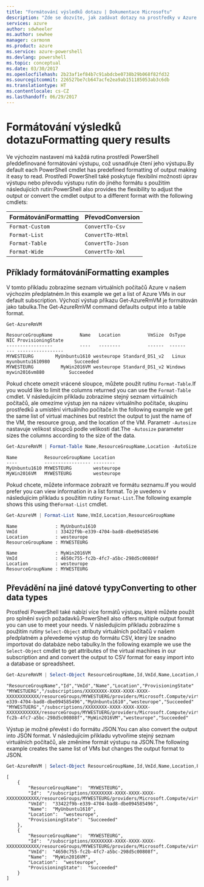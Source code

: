 ```yaml
---
title: "Formátování výsledků dotazu | Dokumentace Microsoftu"
description: "Zde se dozvíte, jak zadávat dotazy na prostředky v Azure a jak formátovat výsledky."
services: azure
author: sdwheeler
ms.author: sewhee
manager: carmonm
ms.product: azure
ms.service: azure-powershell
ms.devlang: powershell
ms.topic: conceptual
ms.date: 03/30/2017
ms.openlocfilehash: 2b23af1ef84b7c91abdcbe0738b29b068f82fd32
ms.sourcegitcommit: 226527be7cb647acfe2ea9ab151185053ab3c6db
ms.translationtype: HT
ms.contentlocale: cs-CZ
ms.lasthandoff: 06/29/2017
---
```

# <a name="formatting-query-results"></a><span data-ttu-id="a8268-103">Formátování výsledků dotazu</span><span class="sxs-lookup"><span data-stu-id="a8268-103">Formatting query results</span></span>

<span data-ttu-id="a8268-104">Ve výchozím nastavení má každá rutina prostředí PowerShell předdefinované formátování výstupu, což usnadňuje čtení jeho výstupu.</span><span class="sxs-lookup"><span data-stu-id="a8268-104">By default each PowerShell cmdlet has predefined formatting of output making it easy to read.</span></span>  <span data-ttu-id="a8268-105">Prostředí PowerShell také poskytuje flexibilní možnosti úprav výstupu nebo převodu výstupu rutin do jiného formátu s použitím následujících rutin:</span><span class="sxs-lookup"><span data-stu-id="a8268-105">PowerShell also provides the flexibility to adjust the output or convert the cmdlet output to a different format with the following cmdlets:</span></span>

| <span data-ttu-id="a8268-106">Formátování</span><span class="sxs-lookup"><span data-stu-id="a8268-106">Formatting</span></span>      | <span data-ttu-id="a8268-107">Převod</span><span class="sxs-lookup"><span data-stu-id="a8268-107">Conversion</span></span>       |
|-----------------|------------------|
| `Format-Custom` | `ConvertTo-Csv`  |
| `Format-List`   | `ConvertTo-Html` |
| `Format-Table`  | `ConvertTo-Json` |
| `Format-Wide`   | `ConvertTo-Xml`  |

## <a name="formatting-examples"></a><span data-ttu-id="a8268-108">Příklady formátování</span><span class="sxs-lookup"><span data-stu-id="a8268-108">Formatting examples</span></span>

<span data-ttu-id="a8268-109">V tomto příkladu zobrazíme seznam virtuálních počítačů Azure v našem výchozím předplatném.</span><span class="sxs-lookup"><span data-stu-id="a8268-109">In this example we get a list of Azure VMs in our default subscription.</span></span>  <span data-ttu-id="a8268-110">Výchozí výstup příkazu Get-AzureRmVM je formátován jako tabulka.</span><span class="sxs-lookup"><span data-stu-id="a8268-110">The Get-AzureRmVM command defaults output into a table format.</span></span>

```powershell
Get-AzureRmVM
```

```
ResourceGroupName          Name   Location          VmSize  OsType              NIC ProvisioningState
-----------------          ----   --------          ------  ------              --- -----------------
MYWESTEURG        MyUnbuntu1610 westeurope Standard_DS1_v2   Linux myunbuntu1610980         Succeeded
MYWESTEURG          MyWin2016VM westeurope Standard_DS1_v2 Windows   mywin2016vm880         Succeeded
```

<span data-ttu-id="a8268-111">Pokud chcete omezit vrácené sloupce, můžete použít rutinu `Format-Table`.</span><span class="sxs-lookup"><span data-stu-id="a8268-111">If you would like to limit the columns returned you can use the `Format-Table` cmdlet.</span></span> <span data-ttu-id="a8268-112">V následujícím příkladu zobrazíme stejný seznam virtuálních počítačů, ale omezíme výstup jen na název virtuálního počítače, skupinu prostředků a umístění virtuálního počítače.</span><span class="sxs-lookup"><span data-stu-id="a8268-112">In the following example we get the same list of virtual machines but restrict the output to just the name of the VM, the resource group, and the location of the VM.</span></span>  <span data-ttu-id="a8268-113">Parametr `-Autosize` nastavuje velikost sloupců podle velikosti dat.</span><span class="sxs-lookup"><span data-stu-id="a8268-113">The `-Autosize` parameter sizes the columns according to the size of the data.</span></span>

```powershell
Get-AzureRmVM | Format-Table Name,ResourceGroupName,Location -AutoSize
```

```
Name          ResourceGroupName Location
----          ----------------- --------
MyUnbuntu1610 MYWESTEURG        westeurope
MyWin2016VM   MYWESTEURG        westeurope
```

<span data-ttu-id="a8268-114">Pokud chcete, můžete informace zobrazit ve formátu seznamu.</span><span class="sxs-lookup"><span data-stu-id="a8268-114">If you would prefer you can view information in a list format.</span></span> <span data-ttu-id="a8268-115">To je uvedeno v následujícím příkladu s použitím rutiny `Format-List`.</span><span class="sxs-lookup"><span data-stu-id="a8268-115">The following example shows this using the`Format-List` cmdlet.</span></span>

```powershell
Get-AzureVM | Format-List Name,VmId,Location,ResourceGroupName
```

```
Name              : MyUnbuntu1610
VmId              : 33422f9b-e339-4704-bad8-dbe094585496
Location          : westeurope
ResourceGroupName : MYWESTEURG

Name              : MyWin2016VM
VmId              : 4650c755-fc2b-4fc7-a5bc-298d5c00808f
Location          : westeurope
ResourceGroupName : MYWESTEURG
```

## <a name="converting-to-other-data-types"></a><span data-ttu-id="a8268-116">Převádění na jiné datové typy</span><span class="sxs-lookup"><span data-stu-id="a8268-116">Converting to other data types</span></span>

<span data-ttu-id="a8268-117">Prostředí PowerShell také nabízí více formátů výstupu, které můžete použít pro splnění svých požadavků.</span><span class="sxs-lookup"><span data-stu-id="a8268-117">PowerShell also offers multiple output format you can use to meet your needs.</span></span>  <span data-ttu-id="a8268-118">V následujícím příkladu zobrazíme s použitím rutiny `Select-Object` atributy virtuálních počítačů v našem předplatném a převedeme výstup do formátu CSV, který lze snadno importovat do databáze nebo tabulky.</span><span class="sxs-lookup"><span data-stu-id="a8268-118">In the following example we use the `Select-Object` cmdlet to get attributes of the virtual machines in our subscription and and convert the output to CSV format for easy import into a database or spreadsheet.</span></span>

```powershell
Get-AzureRmVM | Select-Object ResourceGroupName,Id,VmId,Name,Location,ProvisioningState | ConvertTo-Csv -NoTypeInformation
```

```
"ResourceGroupName","Id","VmId","Name","Location","ProvisioningState"
"MYWESTUERG","/subscriptions/XXXXXXXX-XXXX-XXXX-XXXX-XXXXXXXXXXXX/resourceGroups/MYWESTUERG/providers/Microsoft.Compute/virtualMachines/MyUnbuntu1610","33422f9b-e339-4704-bad8-dbe094585496","MyUnbuntu1610","westeurope","Succeeded"
"MYWESTUERG","/subscriptions/XXXXXXXX-XXXX-XXXX-XXXX-XXXXXXXXXXXX/resourceGroups/MYWESTUERG/providers/Microsoft.Compute/virtualMachines/MyWin2016VM","4650c755-fc2b-4fc7-a5bc-298d5c00808f","MyWin2016VM","westeurope","Succeeded"
```

<span data-ttu-id="a8268-119">Výstup je možné převést i do formátu JSON.</span><span class="sxs-lookup"><span data-stu-id="a8268-119">You can also convert the output into JSON format.</span></span>  <span data-ttu-id="a8268-120">V následujícím příkladu vytvoříme stejný seznam virtuálních počítačů, ale změníme formát výstupu na JSON.</span><span class="sxs-lookup"><span data-stu-id="a8268-120">The following example creates the same list of VMs but changes the output format to JSON.</span></span>

```powershell
Get-AzureRmVM | Select-Object ResourceGroupName,Id,VmId,Name,Location,ProvisioningState | ConvertTo-Json
```

```
[
    {
        "ResourceGroupName":  "MYWESTEURG",
        "Id":  "/subscriptions/XXXXXXXX-XXXX-XXXX-XXXX-XXXXXXXXXXXX/resourceGroups/MYWESTEURG/providers/Microsoft.Compute/virtualMachines/MyUnbuntu1610",
        "VmId":  "33422f9b-e339-4704-bad8-dbe094585496",
        "Name":  "MyUnbuntu1610",
        "Location":  "westeurope",
        "ProvisioningState":  "Succeeded"
    },
    {
        "ResourceGroupName":  "MYWESTEURG",
        "Id":  "/subscriptions/XXXXXXXX-XXXX-XXXX-XXXX-XXXXXXXXXXXX/resourceGroups/MYWESTEURG/providers/Microsoft.Compute/virtualMachines/MyWin2016VM",
        "VmId":  "4650c755-fc2b-4fc7-a5bc-298d5c00808f",
        "Name":  "MyWin2016VM",
        "Location":  "westeurope",
        "ProvisioningState":  "Succeeded"
    }
]
```
